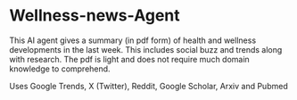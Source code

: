 # Wellness-news-Agent
This AI agent gives a summary (in pdf form) of health and wellness developments in the last week. This includes social buzz and trends along with research. The pdf is light and does not require much domain knowledge to comprehend.

Uses Google Trends, X (Twitter), Reddit, Google Scholar, Arxiv and Pubmed
